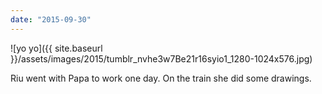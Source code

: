 ```yaml
---
date: "2015-09-30"
---
```


![yo yo]({{ site.baseurl }}/assets/images/2015/tumblr_nvhe3w7Be21r16syio1_1280-1024x576.jpg)

Riu went with Papa to work one day. On the train she did some drawings.
